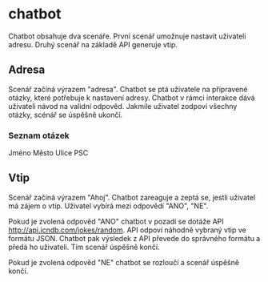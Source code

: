# chatbot

Chatbot obsahuje dva scenáře. První scenář umožnuje nastavit uživateli adresu. 
Druhý scenář na základě API generuje vtip.

## Adresa
Scenář začíná výrazem "adresa". Chatbot se ptá uživatele na připravené otázky, které
potřebuje k nastavení adresy. Chatbot v rámci interakce dává uživateli návod na validní 
odpověd. Jakmile uživatel zodpoví všechny otázky, scénář se úspěšně ukončí.
 
### Seznam otázek
Jméno
Město
Ulice
PSC

## Vtip
Scenář začíná výrazem "Ahoj". Chatbot zareaguje a zeptá se, jestli uživatel má zájem o vtip.
Uživatel vybírá mezi odpovědí "ANO", "NE". 

Pokud je zvolená odpověd "ANO" chatbot v pozadí se dotáže  API http://api.icndb.com/jokes/random. API odpoví náhodně vybraný  vtip ve formátu JSON. Chatbot pak výsledek z API převede do správného formátu a předá ho uživateli. Tím scenář úspěšně končí.

Pokud je zvolená odpověd "NE" chatbot se rozloučí a scenář úspěšně končí. 